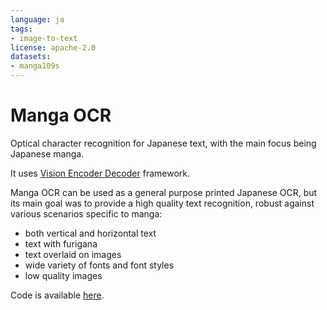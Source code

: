```yaml
---
language: ja
tags:
- image-to-text
license: apache-2.0
datasets:
- manga109s
---
```


# Manga OCR

Optical character recognition for Japanese text, with the main focus being Japanese manga.

It uses [Vision Encoder Decoder](https://huggingface.co/docs/transformers/model_doc/vision-encoder-decoder) framework.

Manga OCR can be used as a general purpose printed Japanese OCR, but its main goal was to provide a high quality
text recognition, robust against various scenarios specific to manga:
- both vertical and horizontal text
- text with furigana
- text overlaid on images
- wide variety of fonts and font styles
- low quality images

Code is available [here](https://github.com/kha-white/manga_ocr).

